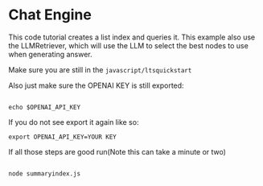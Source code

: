 # Chat Engine

This code tutorial creates a list index and queries it. This example also use the LLMRetriever, which will use the LLM to select the best nodes to use when generating answer.

Make sure you are still in the <code>javascript/ltsquickstart</code>

Also just make sure the OPENAI KEY is still exported:

```devdocs_run

echo $OPENAI_API_KEY

```

If you do not see export it again like so:

```
export OPENAI_API_KEY=YOUR KEY

```


If all those steps are good run(Note this can take a minute or two)


```devdocs_run

node summaryindex.js
```
